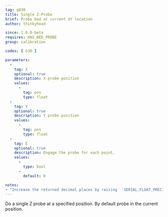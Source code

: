 ```yaml
---
tag: g030
title: Single Z-Probe
brief: Probe bed at current XY location
author: thinkyhead

since: 1.0.0-beta
requires: HAS_BED_PROBE
group: calibration

codes: [ G30 ]

parameters:
  -
    tag: X
    optional: true
    description: X probe position
    values:
      -
        tag: pos
        type: float
  -
    tag: Y
    optional: true
    description: Y probe position
    values:
      -
        tag: pos
        type: float
  -
    tag: E
    optional: true
    description: Engage the probe for each point.
    values:
      -
        type: bool
      -
        default: 0

notes:
- "Increase the returned decimal places by raising  `SERIAL_FLOAT_PRECISION`, when needed."
---
```


Do a single Z probe at a specified position. By default probe in the current position.
